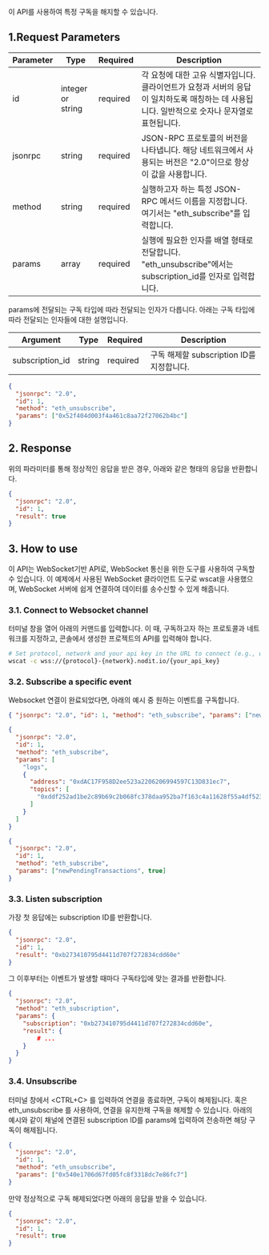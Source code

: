 이 API를 사용하여 특정 구독을 해지할 수 있습니다.

## 1.Request Parameters

| Parameter | Type              | Required | Description                                                                                                                                   |
| --------- | ----------------- | -------- | --------------------------------------------------------------------------------------------------------------------------------------------- |
| id        | integer or string | required | 각 요청에 대한 고유 식별자입니다. 클라이언트가 요청과 서버의 응답이 일치하도록 매칭하는 데 사용됩니다. 일반적으로 숫자나 문자열로 표현됩니다. |
| jsonrpc   | string            | required | JSON-RPC 프로토콜의 버전을 나타냅니다. 해당 네트워크에서 사용되는 버전은 "2.0"이므로 항상 이 값을 사용합니다.                                 |
| method    | string            | required | 실행하고자 하는 특정 JSON-RPC 메서드 이름을 지정합니다. 여기서는 "eth_subscribe"를 입력합니다.                                                |
| params    | array             | required | 실행에 필요한 인자를 배열 형태로 전달합니다. "eth_unsubscribe"에서는 subscription_id를 인자로 입력합니다.                                     |

params에 전달되는 구독 타입에 따라 전달되는 인자가 다릅니다. 아래는 구독 타입에 따라 전달되는 인자들에 대한 설명입니다.

| Argument        | Type   | Required | Description                               |
| --------------- | ------ | -------- | ----------------------------------------- |
| subscription_id | string | required | 구독 해제할 subscription ID를 지정합니다. |

```json unsubscribe request parameter example
{
  "jsonrpc": "2.0",
  "id": 1,
  "method": "eth_unsubscribe",
  "params": ["0x52f404d003f4a461c8aa72f27062b4bc"]
}
```

## 2. Response

위의 파라미터를 통해 정상적인 응답을 받은 경우, 아래와 같은 형태의 응답을 반환합니다.

```json unsubscribe successful response example
{
  "jsonrpc": "2.0",
  "id": 1,
  "result": true
}
```

## 3. How to use

이 API는 WebSocket기반 API로, WebSocket 통신을 위한 도구를 사용하여 구독할 수 있습니다.
이 예제에서 사용된 WebSocket 클라이언트 도구로 wscat을 사용했으며, WebSocket 서버에 쉽게 연결하여 데이터를 송수신할 수 있게 해줍니다.

### 3.1. Connect to Websocket channel

터미널 창을 열어 아래의 커맨드를 입력합니다.
이 때, 구독하고자 하는 프로토콜과 네트워크를 지정하고, 콘솔에서 생성한 프로젝트의 API를 입력해야 합니다.

```sh wscat
# Set protocol, network and your api key in the URL to connect (e.g., wss://ethereum-mainnet.nodit.io/FwG...)
wscat -c wss://{protocol}-{network}.nodit.io/{your_api_key}
```

### 3.2. Subscribe a specific event

Websocket 연결이 완료되었다면, 아래의 예시 중 원하는 이벤트를 구독합니다.

```json newHeads
{ "jsonrpc": "2.0", "id": 1, "method": "eth_subscribe", "params": ["newHeads"] }
```

```json logs
{
  "jsonrpc": "2.0",
  "id": 1,
  "method": "eth_subscribe",
  "params": [
    "logs",
    {
      "address": "0xdAC17F958D2ee523a2206206994597C13D831ec7",
      "topics": [
        "0xddf252ad1be2c89b69c2b068fc378daa952ba7f163c4a11628f55a4df523b3ef"
      ]
    }
  ]
}
```

```json newPendingTransactions
{
  "jsonrpc": "2.0",
  "id": 1,
  "method": "eth_subscribe",
  "params": ["newPendingTransactions", true]
}
```

### 3.3. Listen subscription

가장 첫 응답에는 subscription ID를 반환합니다.

```json first response example
{
  "jsonrpc": "2.0",
  "id": 1,
  "result": "0xb273410795d4411d707f272834cdd60e"
}
```

그 이후부터는 이벤트가 발생할 때마다 구독타입에 맞는 결과를 반환합니다.

```json event response example
{
  "jsonrpc": "2.0",
  "method": "eth_subscription",
  "params": {
    "subscription": "0xb273410795d4411d707f272834cdd60e",
    "result": {
        # ...
    }
  }
}
```

### 3.4. Unsubscribe

터미널 창에서 <CTRL+C> 를 입력하여 연결을 종료하면, 구독이 해제됩니다.
혹은 eth_unsubscribe 를 사용하여, 연결을 유지한채 구독을 해제할 수 있습니다. 아래의 예시와 같이 채널에 연결된 subscription ID를 params에 입력하여 전송하면 해당 구독이 해제됩니다.

```json unsubscribe example
{
  "jsonrpc": "2.0",
  "id": 1,
  "method": "eth_unsubscribe",
  "params": ["0x540e1706d67fd05fc8f3318dc7e86fc7"]
}
```

만약 정상적으로 구독 해제되었다면 아래의 응답을 받을 수 있습니다.

```json unsubscribe successful response example
{
  "jsonrpc": "2.0",
  "id": 1,
  "result": true
}
```
